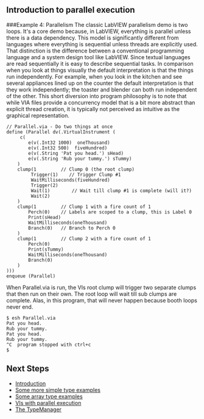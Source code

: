 ## Introduction to parallel execution

###Example 4: Parallelism
The classic LabVIEW parallelism demo is two loops. It's a core demo because, in LabVIEW, everything is parallel unless there is a data dependency. This model is significantly different from languages where everything is sequential unless threads are explicitly used. That distinction is the difference between a conventional programming language and a system design tool like LabVIEW. 
Since textual languages are read sequentially it is easy to describe sequential tasks. In comparison when you look at things visually the default interpretation is that the things run independently. For example, when you look in the kitchen and see several appliances lined up on the counter the default interpretation is that they work independently; the toaster and blender can both run independent of the other. This short diversion into program philosophy is to note that while VIA files provide a concurrency model that is a bit more abstract than explicit thread creation, it is typically not perceived as intuitive as the graphical representation.


~~~{.via}
// Parallel.via - Do two things at once
define (Parallel dv(.VirtualInstrument (
     c(
        e(v(.Int32 1000)  oneThousand)
        e(v(.Int32 500)  fiveHundred)
        e(v(.String 'Pat you head.') sHead)
        e(v(.String 'Rub your tummy.') sTummy)
    ) 
    clump(1         // Clump 0 (the root clump)
         Trigger(1)    // Trigger Clump #1        
         WaitMilliseconds(fiveHundred)
         Trigger(2)     
         Wait(1)        // Wait till clump #1 is complete (will it?)
         Wait(2)
    )
    clump(1         // Clump 1 with a fire count of 1
        Perch(0)    // Labels are scoped to a clump, this is Label 0
        Print(sHead)
        WaitMilliseconds(oneThousand)
        Branch(0)   // Branch to Perch 0
    ) 
    clump(1         // Clump 2 with a fire count of 1
        Perch(0)
        Print(sTummy)
        WaitMilliseconds(oneThousand)
        Branch(0)
    )
)))
enqueue (Parallel)
~~~

When Parallel.via is run, the VIs root clump will trigger two separate clumps that then run on their own. The root loop will wait till sub clumps are complete. Alas, in this program, that will never happen because booth loops never end.

~~~{.via}
$ esh Parallel.via
Pat you head.
Rub your tummy.
Pat you head.
Rub your tummy.
^C  program stopped with ctrl+c
$
~~~

## Next Steps
* [Introduction](index.html)
* [Some more simple type examples](md_dox__intro_type_examples.html)
* [Some array type examples](md_dox__intro_array_examples.html)
* [VIs with parallel execution](md_dox__intro_parallel_clump_examples.html)
* [The TypeManager](md_dox__type_manager.html)
